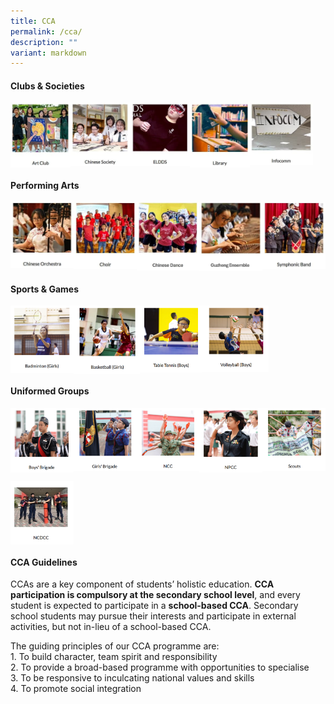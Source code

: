 ```yaml
---
title: CCA
permalink: /cca/
description: ""
variant: markdown
---
```

#### **Clubs &amp; Societies**

<p><a href="https://www.zhonghuasec.moe.edu.sg/cca/clubs-and-societies/art/">
<img style="width:19%" src="/images/cca1.jpg" align="left">
</a></p>																													 

<p><a href="https://www.zhonghuasec.moe.edu.sg/cca/clubs-and-societies/chinese-society/">
<img style="width:19%" src="/images/cca2.jpg" align="left">
</a></p>	

<p><a href="https://www.zhonghuasec.moe.edu.sg/cca/clubs-and-societies/eldds/">
<img style="width:19%" src="/images/cca3.jpg" align="left">
</a></p>	

<p><a href="https://www.zhonghuasec.moe.edu.sg/cca/clubs-and-societies/library/">
<img style="width:19%" src="/images/cca4.jpg" align="left">
</a></p>	

<p><a href="https://www.zhonghuasec.moe.edu.sg/cca/clubs-and-societies/infocomm/">
<img style="width:20%" src="/images/cca5.jpg" align="left">
</a></p>	

<br clear="left">

#### **Performing Arts**

<p><a href="https://www.zhonghuasec.moe.edu.sg/cca/performing-arts/chinese-orchestra/">
<img style="width:20%" src="/images/cca6.jpg" align="left">
</a></p>	

<p><a href="https://www.zhonghuasec.moe.edu.sg/cca/performing-arts/choir/">
<img style="width:20%" src="/images/cca7.jpg" align="left">
</a></p>	

<p><a href="https://www.zhonghuasec.moe.edu.sg/cca/performing-arts/dance/">
<img style="width:20%" src="/images/Chinese_Dance.jpg" align="left">
</a></p>	


<p><a href="https://www.zhonghuasec.moe.edu.sg/cca/performing-arts/guzheng/">
<img style="width:20%" src="/images/Guzheng_Ensemble.jpg" align="left">
</a></p>	

<p><a href="https://www.zhonghuasec.moe.edu.sg/cca/performing-arts/band/">
<img style="width:20%" src="/images/cca10.jpg" align="left">
</a></p>	

<br clear="left">

#### **Sports &amp; Games**

<p><a href="https://www.zhonghuasec.moe.edu.sg/cca/sports/badminton/">
<img style="width:20%" src="/images/badminton.png" align="left">
</a></p>	

<p><a href="https://www.zhonghuasec.moe.edu.sg/cca/sports/basketball/">
<img style="width:21%" src="/images/basketball.png" align="left">
</a></p>	

<p><a href="https://www.zhonghuasec.moe.edu.sg/cca/sports/table-tennis/">
<img style="width:20%" src="/images/tabletennis.png" align="left">
</a></p>	

<p><a href="https://www.zhonghuasec.moe.edu.sg/cca/sports/volleyball/">
<img style="width:21%" src="/images/volleyball.png" align="left">
</a></p>	

<br clear="left">

#### **Uniformed Groups**

<p><a href="https://www.zhonghuasec.moe.edu.sg/cca/uniformed-group/bb/">
<img style="width:20%" src="/images/boysbrigade.png" align="left">
</a></p>

<p><a href="https://www.zhonghuasec.moe.edu.sg/cca/uniformed-group/gb/">
<img style="width:20%" src="/images/girlsbrigade.png" align="left">
</a></p>	

<p><a href="https://www.zhonghuasec.moe.edu.sg/cca/uniformed-group/ncc/">
<img style="width:20%" src="/images/ncc.png" align="left">
</a></p>	

<p><a href="https://www.zhonghuasec.moe.edu.sg/cca/uniformed-group/npcc/">
<img style="width:20%" src="/images/npcc.png" align="left">
</a></p>	

<p><a href="https://www.zhonghuasec.moe.edu.sg/cca/uniformed-group/scouts/">
<img style="width:20%" src="/images/scouts.png" align="left">
</a></p>	

<br clear="left">

<p><a href="https://www.zhonghuasec.moe.edu.sg/cca/uniformed-group/ncdcc/">
<img style="width:20%" src="/images/ncdcc.png" align="left">
</a></p>

<br clear="left">

#### **CCA Guidelines**
CCAs are a key component of students’ holistic education.&nbsp;**CCA participation is compulsory at the secondary school level**, and every student is expected to participate in a&nbsp;**school-based CCA**.&nbsp;Secondary school students may pursue their interests and participate in external activities, but not in-lieu of a school-based CCA.

The guiding principles of our CCA programme are:<br>
1\. To build character, team spirit and responsibility<br>
2\. To provide a broad-based programme with opportunities to specialise<br>
3\. To be responsive to inculcating national values and skills<br>
4\. To promote social integration
